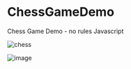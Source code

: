 # ChessGameDemo
Chess Game Demo - no rules Javascript

![chess](https://user-images.githubusercontent.com/34587275/114017847-d1e0e980-986c-11eb-89c0-1e2ebc244423.gif)

![image](https://user-images.githubusercontent.com/34587275/113947021-053e5c80-980a-11eb-8b5f-d387c1b83269.png)

